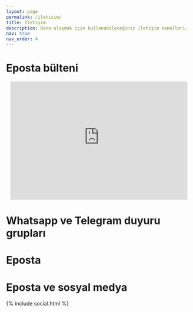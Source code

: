 ```yaml
---
layout: page
permalink: /iletisim/
title: İletişim
description: Bana ulaşmak için kullanabileceğiniz iletişim kanalları.
nav: true
nav_order: 4
---
```


# Eposta bülteni

<center><iframe src="https://edizdikmelik.substack.com/embed" width="480" height="320" style="border:1px solid #EEE; background:white;" frameborder="0" scrolling="no"></iframe></center>

# Whatsapp ve Telegram duyuru grupları

# Eposta

<center><a href="mailto:{{ site.email | encode_email }}" title="email"><i class="fas fa-envelope"></i></a></center>

# Eposta ve sosyal medya

<div class="social">
              <div class="contact-icons">
                {% include social.html %}
              </div>
</div>
